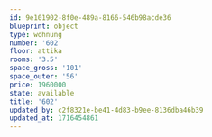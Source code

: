 ```yaml
---
id: 9e101902-8f0e-489a-8166-546b98acde36
blueprint: object
type: wohnung
number: '602'
floor: attika
rooms: '3.5'
space_gross: '101'
space_outer: '56'
price: 1960000
state: available
title: '602'
updated_by: c2f8321e-be41-4d83-b9ee-8136dba46b39
updated_at: 1716454861
---
```

